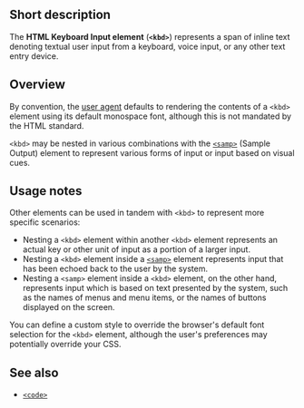 ## Short description

The **HTML Keyboard Input element** (**`<kbd>`**) represents a span of
inline text denoting textual user input from a keyboard, voice input, or
any other text entry device.


## Overview
By convention, the [user agent](/en-US/docs/Glossary/user_agent)
defaults to rendering the contents of a `<kbd>` element using its
default monospace font, although this is not mandated by the HTML
standard.

`<kbd>` may be nested in various combinations with the
[`<samp>`](/en-US/docs/Web/HTML/Element/samp)
(Sample Output) element to represent various forms of input or input
based on visual cues.

## Usage notes

Other elements can be used in tandem with `<kbd>` to represent more
specific scenarios:

- Nesting a `<kbd>` element within another `<kbd>` element represents
  an actual key or other unit of input as a portion of a larger input.
- Nesting a `<kbd>` element inside a
  [`<samp>`](/en-US/docs/Web/HTML/Element/samp)
  element represents input that has been echoed back to the user by
  the system.
- Nesting a `<samp>` element inside a `<kbd>` element, on the other
  hand, represents input which is based on text presented by the
  system, such as the names of menus and menu items, or the names of
  buttons displayed on the screen.

You can define a custom style to override the browser's default font
selection for the `<kbd>` element, although the user's preferences may
potentially override your CSS.


## See also

- [`<code>`](/en-US/docs/Web/HTML/Element/code)
